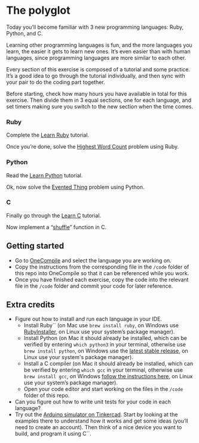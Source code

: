 # The polyglot

Today you’ll become familiar with 3 new programming languages: Ruby, Python, and C.

Learning other programming languages is fun, and the more languages you learn, the easier it gets to learn new ones. It’s even easier than with human languages, since programming languages are more similar to each other.

Every section of this exercise is composed of a tutorial and some practice. It’s a good idea to go through the tutorial individually, and then sync with your pair to do the coding part together.

Before starting, check how many hours you have available in total for this exercise. Then divide them in 3 equal sections, one for each language, and set timers making sure you switch to the new section when the time comes.

### Ruby

Complete the [Learn Ruby](https://www.learnrubyonline.org/) tutorial.

Once you’re done, solve the [Highest Word Count](https://github.com/codeworks/tp-highest-word-count) problem using Ruby.

### Python

Read the [Learn Python](https://www.learnpython.org/) tutorial.

Ok, now solve the [Evented Thing](https://github.com/codeworks/tp-evented-thing) problem using Python.

### C

Finally go through the [Learn C](https://www.learn-c.org/) tutorial.

Now implement a “[shuffle](http://underscorejs.org/#shuffle)” function in C.

## Getting started
- Go to [OneCompile](https://onecompiler.com/) and select the language you are working on.
- Copy the instructions from the corresponding file in the `/code` folder of this repo into OneCompile so that it can be referenced while you work.
- Once you have finished each exercise, copy the code into the relevant file in the `/code` folder and commit your code for later reference.

## Extra credits
- Figure out how to install and run each language in your IDE.
    - Install Ruby`` (on Mac use `brew install ruby`, on Windows use [RubyInstaller](https://rubyinstaller.org/), on Linux use your system’s package manager).
    - Install Python (on Mac it should already be installed, which can be verified by entering `which python3` in your terminal, otherwise use `brew install python`, on Windows use the [latest stable release](https://www.python.org/downloads/windows/), on Linux use your system's package manager).
    - Install a C compiler (on Mac it should already be installed, which can be verified by entering `which gcc` in your terminal, otherwise use `brew install gcc`, on Windows [follow the instructions here](https://docs.microsoft.com/en-us/cpp/build/walkthrough-compile-a-c-program-on-the-command-line?view=msvc-160), on Linux use your system’s package manager).
    - Open your code editor and start working on the files in the `/code` folder of this repo.
- Can you figure out how to write unit tests for your code in each language?
- Try out the [Arduino simulator on Tinkercad](https://www.tinkercad.com/learn/project-gallery;collectionId=OMOZACHJ9IR8LRE). Start by looking at the examples there to understand how it works and get some ideas (you’ll need to create an account). Then think of a nice device you want to build, and program it using C``.

